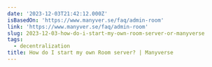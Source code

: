 ```yaml
---
date: '2023-12-03T21:42:12.000Z'
isBasedOn: 'https://www.manyver.se/faq/admin-room'
link: 'https://www.manyver.se/faq/admin-room'
slug: 2023-12-03-how-do-i-start-my-own-room-server-or-manyverse
tags:
  - decentralization
title: How do I start my own Room server? | Manyverse
---
```


